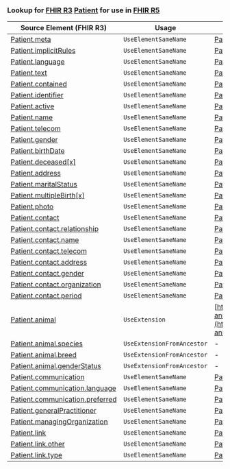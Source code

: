 ### Lookup for [FHIR R3](https://hl7.org/fhir/STU3/) [Patient](https://hl7.org/fhir/STU3/Patient.html) for use in [FHIR R5](https://hl7.org/fhir/R5/)

| Source Element (FHIR R3) | Usage | Target |
| -------------- | ----- | ------ |
| [Patient.meta](https://hl7.org/fhir/STU3/Patient.html#resource) | `UseElementSameName` | [Patient.meta](https://hl7.org/fhir/R5/Patient.html#resource) |
| [Patient.implicitRules](https://hl7.org/fhir/STU3/Patient.html#resource) | `UseElementSameName` | [Patient.implicitRules](https://hl7.org/fhir/R5/Patient.html#resource) |
| [Patient.language](https://hl7.org/fhir/STU3/Patient.html#resource) | `UseElementSameName` | [Patient.language](https://hl7.org/fhir/R5/Patient.html#resource) |
| [Patient.text](https://hl7.org/fhir/STU3/Patient.html#resource) | `UseElementSameName` | [Patient.text](https://hl7.org/fhir/R5/Patient.html#resource) |
| [Patient.contained](https://hl7.org/fhir/STU3/Patient.html#resource) | `UseElementSameName` | [Patient.contained](https://hl7.org/fhir/R5/Patient.html#resource) |
| [Patient.identifier](https://hl7.org/fhir/STU3/Patient.html#resource) | `UseElementSameName` | [Patient.identifier](https://hl7.org/fhir/R5/Patient.html#resource) |
| [Patient.active](https://hl7.org/fhir/STU3/Patient.html#resource) | `UseElementSameName` | [Patient.active](https://hl7.org/fhir/R5/Patient.html#resource) |
| [Patient.name](https://hl7.org/fhir/STU3/Patient.html#resource) | `UseElementSameName` | [Patient.name](https://hl7.org/fhir/R5/Patient.html#resource) |
| [Patient.telecom](https://hl7.org/fhir/STU3/Patient.html#resource) | `UseElementSameName` | [Patient.telecom](https://hl7.org/fhir/R5/Patient.html#resource) |
| [Patient.gender](https://hl7.org/fhir/STU3/Patient.html#resource) | `UseElementSameName` | [Patient.gender](https://hl7.org/fhir/R5/Patient.html#resource) |
| [Patient.birthDate](https://hl7.org/fhir/STU3/Patient.html#resource) | `UseElementSameName` | [Patient.birthDate](https://hl7.org/fhir/R5/Patient.html#resource) |
| [Patient.deceased[x]](https://hl7.org/fhir/STU3/Patient.html#resource) | `UseElementSameName` | [Patient.deceased[x]](https://hl7.org/fhir/R5/Patient.html#resource) |
| [Patient.address](https://hl7.org/fhir/STU3/Patient.html#resource) | `UseElementSameName` | [Patient.address](https://hl7.org/fhir/R5/Patient.html#resource) |
| [Patient.maritalStatus](https://hl7.org/fhir/STU3/Patient.html#resource) | `UseElementSameName` | [Patient.maritalStatus](https://hl7.org/fhir/R5/Patient.html#resource) |
| [Patient.multipleBirth[x]](https://hl7.org/fhir/STU3/Patient.html#resource) | `UseElementSameName` | [Patient.multipleBirth[x]](https://hl7.org/fhir/R5/Patient.html#resource) |
| [Patient.photo](https://hl7.org/fhir/STU3/Patient.html#resource) | `UseElementSameName` | [Patient.photo](https://hl7.org/fhir/R5/Patient.html#resource) |
| [Patient.contact](https://hl7.org/fhir/STU3/Patient.html#resource) | `UseElementSameName` | [Patient.contact](https://hl7.org/fhir/R5/Patient.html#resource) |
| [Patient.contact.relationship](https://hl7.org/fhir/STU3/Patient.html#resource) | `UseElementSameName` | [Patient.contact.relationship](https://hl7.org/fhir/R5/Patient.html#resource) |
| [Patient.contact.name](https://hl7.org/fhir/STU3/Patient.html#resource) | `UseElementSameName` | [Patient.contact.name](https://hl7.org/fhir/R5/Patient.html#resource) |
| [Patient.contact.telecom](https://hl7.org/fhir/STU3/Patient.html#resource) | `UseElementSameName` | [Patient.contact.telecom](https://hl7.org/fhir/R5/Patient.html#resource) |
| [Patient.contact.address](https://hl7.org/fhir/STU3/Patient.html#resource) | `UseElementSameName` | [Patient.contact.address](https://hl7.org/fhir/R5/Patient.html#resource) |
| [Patient.contact.gender](https://hl7.org/fhir/STU3/Patient.html#resource) | `UseElementSameName` | [Patient.contact.gender](https://hl7.org/fhir/R5/Patient.html#resource) |
| [Patient.contact.organization](https://hl7.org/fhir/STU3/Patient.html#resource) | `UseElementSameName` | [Patient.contact.organization](https://hl7.org/fhir/R5/Patient.html#resource) |
| [Patient.contact.period](https://hl7.org/fhir/STU3/Patient.html#resource) | `UseElementSameName` | [Patient.contact.period](https://hl7.org/fhir/R5/Patient.html#resource) |
| [Patient.animal](https://hl7.org/fhir/STU3/Patient.html#resource) | `UseExtension` | [http://hl7.org/fhir/StructureDefinition/patient-animal](http://hl7.org/fhir/StructureDefinition/patient-animal) |
| [Patient.animal.species](https://hl7.org/fhir/STU3/Patient.html#resource) | `UseExtensionFromAncestor` | - |
| [Patient.animal.breed](https://hl7.org/fhir/STU3/Patient.html#resource) | `UseExtensionFromAncestor` | - |
| [Patient.animal.genderStatus](https://hl7.org/fhir/STU3/Patient.html#resource) | `UseExtensionFromAncestor` | - |
| [Patient.communication](https://hl7.org/fhir/STU3/Patient.html#resource) | `UseElementSameName` | [Patient.communication](https://hl7.org/fhir/R5/Patient.html#resource) |
| [Patient.communication.language](https://hl7.org/fhir/STU3/Patient.html#resource) | `UseElementSameName` | [Patient.communication.language](https://hl7.org/fhir/R5/Patient.html#resource) |
| [Patient.communication.preferred](https://hl7.org/fhir/STU3/Patient.html#resource) | `UseElementSameName` | [Patient.communication.preferred](https://hl7.org/fhir/R5/Patient.html#resource) |
| [Patient.generalPractitioner](https://hl7.org/fhir/STU3/Patient.html#resource) | `UseElementSameName` | [Patient.generalPractitioner](https://hl7.org/fhir/R5/Patient.html#resource) |
| [Patient.managingOrganization](https://hl7.org/fhir/STU3/Patient.html#resource) | `UseElementSameName` | [Patient.managingOrganization](https://hl7.org/fhir/R5/Patient.html#resource) |
| [Patient.link](https://hl7.org/fhir/STU3/Patient.html#resource) | `UseElementSameName` | [Patient.link](https://hl7.org/fhir/R5/Patient.html#resource) |
| [Patient.link.other](https://hl7.org/fhir/STU3/Patient.html#resource) | `UseElementSameName` | [Patient.link.other](https://hl7.org/fhir/R5/Patient.html#resource) |
| [Patient.link.type](https://hl7.org/fhir/STU3/Patient.html#resource) | `UseElementSameName` | [Patient.link.type](https://hl7.org/fhir/R5/Patient.html#resource) |
